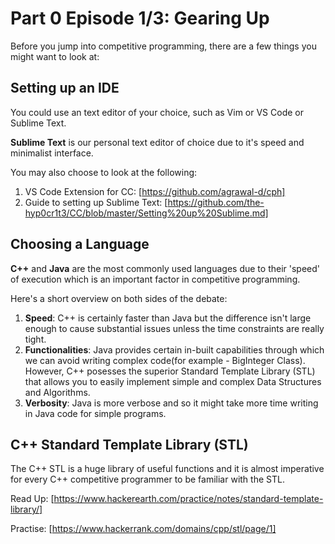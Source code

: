 Part 0 Episode 1/3: Gearing Up
=====

Before you jump into competitive programming, there are a few things you might want to look at:

Setting up an IDE
-----
You could use an text editor of your choice, such as Vim or VS Code or Sublime Text.

__Sublime Text__ is our personal text editor of choice due to it's speed and minimalist interface.

You may also choose to look at the following:

1. VS Code Extension for CC: [https://github.com/agrawal-d/cph]
2. Guide to setting up Sublime Text: [https://github.com/the-hyp0cr1t3/CC/blob/master/Setting%20up%20Sublime.md]

Choosing a Language
-----
__C++__ and __Java__ are the most commonly used languages due to their 'speed' of execution which is an important factor in competitive programming.

Here's a short overview on both sides of the debate:

1. __Speed__: C++ is certainly faster than Java but the difference isn't large enough to cause substantial issues unless the time constraints are really tight.
2. __Functionalities__: Java provides certain in-built capabilities through which we can avoid writing complex code(for example - BigInteger Class). However, C++ posesses the superior Standard Template Library (STL) that allows you to easily implement simple and complex Data Structures and Algorithms.
3. __Verbosity__: Java is more verbose and so it might take more time writing in Java code for simple programs.

C++ Standard Template Library (STL)
-----
The C++ STL is a huge library of useful functions and it is almost imperative for every C++ competitive programmer to be familiar with the STL.

Read Up: [https://www.hackerearth.com/practice/notes/standard-template-library/]

Practise: [https://www.hackerrank.com/domains/cpp/stl/page/1]